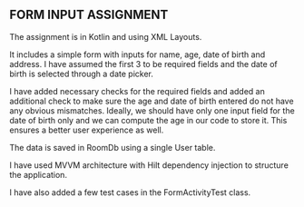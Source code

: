 FORM INPUT ASSIGNMENT
----------------------

The assignment is in Kotlin and using XML Layouts.

It includes a simple form with inputs for name, age, date of birth and address. I have assumed the first 3 to be required fields and the date of birth is selected through a date picker.

I have added necessary checks for the required fields and added an additional check to make sure the age and date of birth entered do not have any obvious mismatches. Ideally, we should have only one input field for the date of birth only and we can compute the age in our code to store it. This ensures a better user experience as well.

The data is saved in RoomDb using a single User table. 

I have used MVVM architecture with Hilt dependency injection to structure the application.

I have also added a few test cases in the FormActivityTest class.
